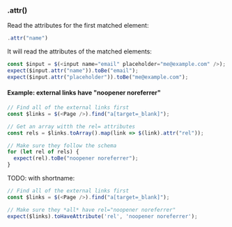 ### .attr()

Read the attributes for the first matched element:

```js
.attr("name")
```

It will read the attributes of the matched elements:

```js
const $input = $(<input name="email" placeholder="me@example.com" />);
expect($input.attr("name")).toBe("email");
expect($input.attr("placeholder")).toBe("me@example.com");
```



#### Example: external links have "noopener noreferrer"

```js
// Find all of the external links first
const $links = $(<Page />).find("a[target=_blank]");

// Get an array witth the rel= attributes
const rels = $links.toArray().map(link => $(link).attr("rel"));

// Make sure they follow the schema
for (let rel of rels) {
  expect(rel).toBe("noopener noreferrer");
}
```

TODO: with shortname:

```js
// Find all of the external links first
const $links = $(<Page />).find("a[target=_blank]");

// Make sure they *all* have rel="noopener noreferrer"
expect($links).toHaveAttribute('rel', 'noopener noreferrer');
```

